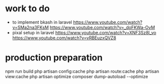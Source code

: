 # work to do
* to implement bkash in laravel
https://www.youtube.com/watch?v=SMa2na3FKsM
https://www.youtube.com/watch?v=_doFKWa-OvM
* pixal setup in laravel
https://www.youtube.com/watch?v=XNF3Sz8l_vo
https://www.youtube.com/watch?v=vRBEuzxQVZ8

# production preparation
npm run build
php artisan config:cache
php artisan route:cache
php artisan view:cache
php artisan optimize
composer dump-autoload --optimize